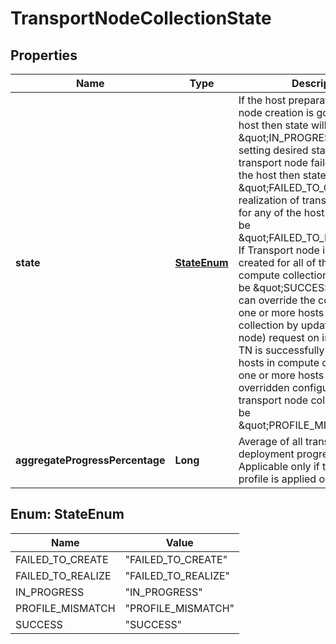 # TransportNodeCollectionState

## Properties
Name | Type | Description | Notes
------------ | ------------- | ------------- | -------------
**state** | [**StateEnum**](#StateEnum) | If the host preparation or transport node creation is going on for any host then state will be \&quot;IN_PROGRESS\&quot;.  If setting desired state of the transport node failed for any of the host then state will be \&quot;FAILED_TO_CREATE\&quot;  If realization of transport node failed for any of the host then state will be \&quot;FAILED_TO_REALIZE\&quot;  If Transport node is successfully created for all of the hosts in compute collection then state will be \&quot;SUCCESS\&quot;  You can override the configuration for one or more hosts in the compute collection by update TN(transport node) request on individual TN. If TN is successfully created for all hosts in compute collection and one or more hosts have overridden configuration then transport node collection state will be \&quot;PROFILE_MISMATCH\&quot;.  |  [optional]
**aggregateProgressPercentage** | **Long** | Average of all transport node deployment progress in a cluster. Applicable only if transport node profile is applied on a cluster. |  [optional]

<a name="StateEnum"></a>
## Enum: StateEnum
Name | Value
---- | -----
FAILED_TO_CREATE | &quot;FAILED_TO_CREATE&quot;
FAILED_TO_REALIZE | &quot;FAILED_TO_REALIZE&quot;
IN_PROGRESS | &quot;IN_PROGRESS&quot;
PROFILE_MISMATCH | &quot;PROFILE_MISMATCH&quot;
SUCCESS | &quot;SUCCESS&quot;
